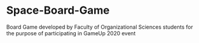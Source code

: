 # Space-Board-Game
 Board Game developed by Faculty of Organizational Sciences students for the purpose of participating in GameUp 2020 event 
